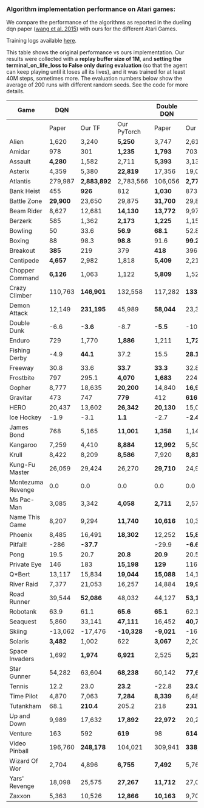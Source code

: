 ### Algorithm implementation performance on Atari games:
We compare the performance of the algorithms as reported in the dueling dqn paper ([wang et al. 2015](https://arxiv.org/pdf/1511.06581.pdf)) with ours for the different Atari Games.

Training logs available [here](https://tensorboard.dev/experiment/XzlbZcmoQkCeVPppg7BR7g).

This table shows the original performance vs ours implementation. Our results were collected with a **replay 
buffer size of 1M**, and **setting the terminal_on_life_loss to False only during evaluation** (so that the agent 
can keep playing until it loses all its lives), and it was trained for at least 40M steps, sometimes more.
The evaluation numbers below show the average of 200 runs with different random seeds. See the code for more
details.

|Game             |DQN       |             |           |Double DQN |               |     | Dueling DQN |               | |
|-----------------|----------|-------------|-----------|-----------|---------------|-----|-------------|---------------|-|
|                 |Paper     |Our TF       |Our PyTorch|Paper      | Our TF     | Our PyTorch | Paper       | Our TF     |Our PyTorch|
|Alien            |1,620     |3,240        |**5,250**  |3,747      | 2,618         |**4,195** | **4,461**   | 2,281         | |
|Amidar           |978       |301          |**1,235**  |**1,793**  | 703           |609       | **2,354**   | 527           ||
|Assault          |**4,280** |1,582        |2,711      |**5,393**  | 3,132         |2,767     | **4,621**   | 2,432         ||
|Asterix          |4,359     |5,380        |**22,819** |17,356     | 19,031        |**21,592**| **28,188**  | 5,297         ||
|Atlantis         |279,987   |**2,883,892**|2,783,566  |106,056    | **2,774,910** | | 382,572     | **2,681,685** ||
|Bank Heist       |455       |**926**      |812        |**1,030**  | 873           | | **1,611**   | 976           ||
|Battle Zone      |**29,900**|23,650       |29,875     |**31,700** | 29,820        | | **37,150**  | 34,385        ||
|Beam Rider       |8,627     |12,681       |**14,130** |**13,772** | 9,978         | | **12,164**  | 8,607         ||
|Berzerk          |585       |1,362        |**2,173**  |**1,225**  | 1,157         | | **1,472**   | 1,182         ||
|Bowling          |50        |33.6         |**56.9**   |**68.1**   | 52.8          | | **65.5**    | 29.3          ||
|Boxing           |88        |98.3         |**98.8**   |91.6       | **99.2**      | | **99.4**    | 99.1          ||
|Breakout         |**385**   |219          |379        |**418**    | 396.4         | | 345         | **402**       ||
|Centipede        |**4,657** |2,982        |1,818      |**5,409**  | 2,211         | | **7,561**   | 2,516         ||
|Chopper Command  |**6,126** |1,063        |1,122      |**5,809**  | 1,525         | | **11,215**  | 1,396         ||
|Crazy Climber    |110,763   |**146,901**  |132,558    |117,282    | **133,573**   | | **143,570** | 142,660       ||
|Demon Attack     |12,149    |**231,195**  |45,989     |**58,044** | 23,389        | | 60,813      | **266,976**   ||
|Double Dunk      |-6.6      |**-3.6**     |-8.7       |**-5.5**   | -10.2         | | 0.1         | **0.5**       ||
|Enduro           |729       |1,770        |**1,886**  |1,211      | **1,728**     | | **2,258**   | 1,829         ||
|Fishing Derby    |-4.9      |**44.1**     |37.2       |15.5       | **28.1**      | | **46.4**    | 18.0          ||
|Freeway          |30.8      |33.6         |**33.7**   |**33.3**   | 32.8          | | 0.0         | **33.1**      ||
|Frostbite        |797       |295.1        |**4,070**  |**1,683**  | 224.1         | | **4,672**   | 1,498         ||
|Gopher           |8,777     |18,635       |**20,200** |14,840     | **16,954**    | | 15,718      | **18,982**    ||
|Gravitar         |473       |747          |**779**    |412        | **616**       | | 588         | **715**       ||
|HERO             |20,437    |13,602       |**26,342** |**20,130** | 15,039        | | **20,818**  | 14,652        ||
|Ice Hockey       |-1.9      |-3.1         |**1.1**    |-2.7       | **-2.4**      | | **0.5**     | -2.8          ||
|James Bond       |768       |5,165        |**11,001** |**1,358**  | 1,143         | | **1,312**   | 1,131         ||
|Kangaroo         |7,259     |4,410        |**8,884**  |**12,992** | 5,508         | | **14,854**  | 4,601         ||
|Krull            |8,422     |8,209        |**8,586**  |7,920      | **8,813**     | | **11,451**  | 8,407         ||
|Kung-Fu Master   |26,059    |29,424       |26,270     |**29,710** | 24,916        | | 34,294      | **34,698**    ||
|Montezuma Revenge|0.0       |0.0          |0.0        |0.0        | 0.0           | | 0.0         | 0.0           ||
|Ms Pac-Man       |3,085     |3,342        |**4,058**  |**2,711**  | 2,578         | | **6,283**   | 3,132         ||
|Name This Game   |8,207     |9,294        |**11,740** |**10,616** | 10,313        | | **11,971**  | 9,315         ||
|Phoenix          |8,485     |16,491       |**18,302** |12,252     | **15,866**    | | **23,092**  | 9,178         ||
|Pitfall!         |-286      |**-37.7**    | |-29.9      | **-6.6**      | | **0.0**     | -88.4         ||
|Pong             |19.5      |20.7         |**20.8**   |**20.9**   | 20.5          | | **21.0**    | 20.7          ||
|Private Eye      |146       |183          |**15,198** |**129**    | 116           | | 103         | **129**       ||
|Q*Bert           |13,117    |15,834       |**19,044** |**15,088** | 14,100        | | **19,220**  | 14,548        ||
|River Raid       |7,377     |21,053       |16,257     |14,884     | **19,931**    | | **21,162**  | 19,061        ||
|Road Runner      |39,544    |**52,086**   |48,032     |44,127     | **53,132**    | | **69,524**  | 52,061        ||
|Robotank         |63.9      |61.1         |**65.6**   |**65.1**   | 62.1          | | **65.3**    | 62.0          ||
|Seaquest         |5,860     |33,141       |**47,111** |16,452     | **40,700**    | | **50,254**  | 24,952        ||
|Skiing           |-13,062   |-17,476      |**-10,328**|**-9,021** | -16,244       | | **-8,857**  | -29,975       ||
|Solaris          |**3,482** |1,002        |622        |**3,067**  | 2,201         | | **2,250**   | 1,743         ||
|Space Invaders   |1,692     |**1,974**    |**6,921**  |2,525      | **5,239**     | | **6,427**   | 1,836         ||
|Star Gunner      |54,282    |63,604       |**68,238** |60,142     | **77,646**    | | **89,238**  | 67,645        ||
|Tennis           |12.2      |23.0         |**23.2**   |-22.8      | **23.0**      | | 5.1         | **21,2**      ||
|Time Pilot       |4,870     |7,063        |**7,284**  |**8,339**  | 6,485         | | **11,666**  | 6,745         ||
|Tutankham        |68.1      |**210.4**    |205.2      |218        | **231**       | | 211         | **223**       ||
|Up and Down      |9,989     |17,632       |**17,892** |**22,972** | 20,235        | | **44,939**  | 24,880        ||
|Venture          |163       |592          |**619**    |98         | **614**       | | 497         | **1,092**     ||
|Video Pinball    |196,760   |**248,178**  |104,021    |309,941    | **338,382**   | | 98,209      | **284,487**   ||
|Wizard Of Wor    |2,704     |4,896        |**6,755**  |**7,492**  | 5,769         | | **7,855**   | 4,224         ||
|Yars' Revenge    |18,098    |25,575       |**27,267** |**11,712** | 27,087        | | **49,622**  | 26,072        ||
|Zaxxon           |5,363     |10,526       |**12,866** |**10,163** | 9,706         | | **12,944**  | 10,925        ||
